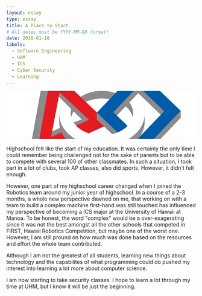 ```yaml
---
layout: essay
type: essay
title: A Place to Start
# All dates must be YYYY-MM-DD format!
date: 2018-01-18
labels:
  - Software Engineering
  - UHM
  - ICS
  - Cyber Security
  - Learning
---
```


<img class="ui tiny left circular floated image" src="../images/first.png">

Highschool felt like the start of my education. It was certainly the only time I could remember being challenged not for the sake of parents but to be able to compete with several 100 of other classmates. In such a situation, I took part in a lot of clubs, took AP classes, also did sports. However, it didn't felt enough. 

However, one part of my highschool career changed when I joined the Robotics team around my junior year of highschool. In a course of a 2-3 months, a whole new perspective dawned on me,  that working on with a team to build a complex machine first-hand was still touched has influenced my perspective of becoming a ICS major at the University of Hawaii at Manoa. To be honest, the word "complex" would be a over-exagerating since it was not the best amongst all the other schools that competed in FIRST, Hawaii Robotics Competition, but maybe one of the worst one. However, I am still pround on how much was done based on the resources and effort the whole team contributed.

Although I am not the greatest of all students, learning new things about technology and the capabilites of what programming could do pushed my interest into learning a lot more about computer science.

I am now starting to take security classes. I hope to learn a lot through my time at UHM, but I know it will be just the beginning. 




